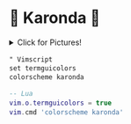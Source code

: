🍉 Karonda 🍒
===

<details><summary>Click for Pictures!</summary>
<img src="./assets/one.png"/>
<img src="./assets/two.png"/>
<img src="./assets/three.png"/>
<img src="./assets/four.png"/>
</details>

```vim
" Vimscript
set termguicolors
colorscheme karonda
```
```lua
-- Lua
vim.o.termguicolors = true
vim.cmd 'colorscheme karonda'
```
